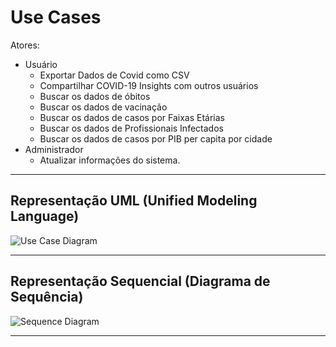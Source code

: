 # Use Cases

Atores:
  - Usuário
    - Exportar Dados de Covid como CSV
    - Compartilhar COVID-19 Insights com outros usuários
    - Buscar os dados de óbitos
    - Buscar os dados de vacinação
    - Buscar os dados de casos por Faixas Etárias
    - Buscar os dados de Profissionais Infectados
    -  Buscar os dados de casos por PIB per capita por cidade
  - Administrador
    - Atualizar informações do sistema.

---

## Representação UML (Unified Modeling Language)

![Use Case Diagram](https://i.imgur.com/aK0nu3y.png)

---

## Representação Sequencial (Diagrama de Sequência)

![Sequence Diagram](https://i.imgur.com/8Z7Z7Zg.png)

---
